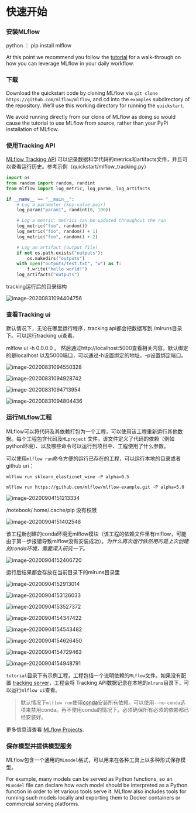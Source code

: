 # 快速开始

### 安装MLflow

python ： pip install mlflow

At this point we recommend you follow the [tutorial](https://mlflow.org/docs/latest/tutorials-and-examples/tutorial.html) for a walk-through on how you can leverage MLflow in your daily workflow.

### 下载

Download the quickstart code by cloning MLflow via `git clone https://github.com/mlflow/mlflow`, and cd into the `examples` subdirectory of the repository. We’ll use this working directory for running the `quickstart`.

We avoid running directly from our clone of MLflow as doing so would cause the tutorial to use MLflow from source, rather than your PyPi installation of MLflow.

### 使用Tracking API

[MLflow Tracking API](https://mlflow.org/docs/latest/tracking.html) 可以记录数据科学代码的metrics和artifacts文件，并且可以查看运行历史。参考示例（quickstart/mlflow_tracking.py）

```python
import os
from random import random, randint
from mlflow import log_metric, log_param, log_artifacts

if __name__ == "__main__":
    # Log a parameter (key-value pair)
    log_param("param1", randint(0, 100))

    # Log a metric; metrics can be updated throughout the run
    log_metric("foo", random())
    log_metric("foo", random() + 1)
    log_metric("foo", random() + 2)

    # Log an artifact (output file)
    if not os.path.exists("outputs"):
        os.makedirs("outputs")
    with open("outputs/test.txt", "w") as f:
        f.write("hello world!")
    log_artifacts("outputs")

```

tracking运行后的目录结构

![image-20200831094404756](D:\01.new\07.doc\book\book\mlflow\tracking.png)

### 查看Tracking ui

默认情况下，无论在哪里运行程序，tracking api都会把数据写到./mlruns目录下。可以运行tracking ui查看。

 mlflow ui -h 0.0.0.0 。 然后通过http://localhost:5000查看相关内容。默认绑定的是localhost 以及5000端口，可以通过-h设置绑定的地址，-p设置绑定端口。

![image-20200831094550328](D:\01.new\07.doc\book\book\mlflow\ui.png)

![image-20200831094928742](D:\01.new\07.doc\book\book\mlflow\detail.png)



![image-20200831094713954](D:\01.new\07.doc\book\book\mlflow\compare.png)

![image-20200831094804436](D:\01.new\07.doc\book\book\mlflow\compare_metric.png)

### 运行MLflow工程

MLflow可以将代码及其依赖打包为一个工程，可以使用该工程重新运行其他数据。每个工程包含代码及`MLproject` 文件，该文件定义了代码的依赖（例如python环境）、以及哪些命令可以运行到项目中、工程使用了什么参数。

可以使用`mlflow run`命令方便的运行已存在的工程，可以运行本地的目录或者github uri：

```shell
mlflow run sklearn_elasticnet_wine -P alpha=0.5

mlflow run https://github.com/mlflow/mlflow-example.git -P alpha=5.0
```

![image-20200904151213334](D:\01.new\07.doc\book\book\mlflow\run_project.png)

/notebook/.home/.cache/pip 没有权限

![image-20200904151402548](D:\01.new\07.doc\book\book\mlflow\run1.png)

该工程新创建的conda环境无mlflow模块（该工程的依赖文件里有mlflow，可能由于第一步报错导致mlflow没有安装成功）。*为什么再次运行依然用的是上次创建的conda环境，需要深入研究一下。*

![image-20200904152406720](D:\01.new\07.doc\book\book\mlflow\run_successed.png)

运行后结果都会存放在当前目录下的mlruns目录里

![image-20200904152913014](D:\01.new\07.doc\book\book\mlflow\run_dir.png)

![image-20200904153126033](D:\01.new\07.doc\book\book\mlflow\run_result.png)

![image-20200904153527372](D:\01.new\07.doc\book\book\mlflow\project_ui.png)

![image-20200904154347422](D:\01.new\07.doc\book\book\mlflow\run_detail.png)

![image-20200904154543482](D:\01.new\07.doc\book\book\mlflow\artifacts1.png)

![image-20200904154626450](D:\01.new\07.doc\book\book\mlflow\artifacts2.png)

![image-20200904154729463](D:\01.new\07.doc\book\book\mlflow\artifacts3.png)



![image-20200904154948791](D:\01.new\07.doc\book\book\mlflow\register.png)



`tutorial`目录下有示例工程，工程包括一个说明依赖的`MLflow`文件。如果没有配置 [tracking server](https://mlflow.org/docs/latest/tracking.html#tracking-server)，工程会将 Tracking API数据记录在本地的`mlruns`目录下，可以运行`mlflow ui`查看。

> 默认情况下`mlflow run`使用[conda](https://conda.io/)安装所有依赖。可以使用`--no-conda`选项来禁用conda。再不使用conda的情况下，必须确保所有必须的依赖都已经安装好。

更多信息请查看 [MLflow Projects](https://mlflow.org/docs/latest/projects.html).

### 保存模型并提供模型服务

MLflow包含一个通用的`MLmodel`格式，可以用来在各种工具上以多种形式保存模型。

 For example, many models can be served as Python functions, so an `MLmodel` file can declare how each model should be interpreted as a Python function in order to let various tools serve it. MLflow also includes tools for running such models locally and exporting them to Docker containers or commercial serving platforms.